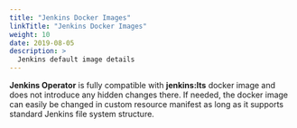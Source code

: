 ```yaml
---
title: "Jenkins Docker Images"
linkTitle: "Jenkins Docker Images"
weight: 10
date: 2019-08-05
description: >
  Jenkins default image details
---
```


**Jenkins Operator** is fully compatible with **jenkins:lts** docker image and does not introduce any hidden changes there.
If needed, the docker image can easily be changed in custom resource manifest as long as it supports standard Jenkins file system structure.
